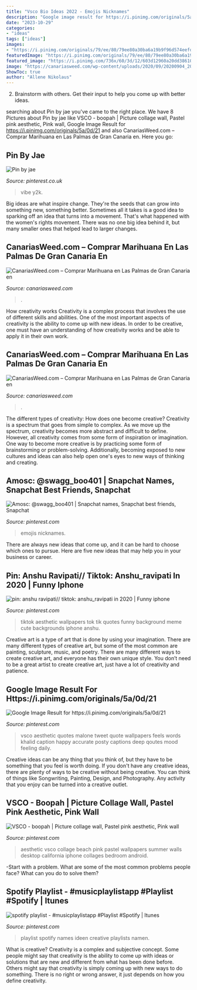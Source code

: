 ```yaml
---
title: "Vsco Bio Ideas 2022 - Emojis Nicknames"
description: "Google image result for https://i.pinimg.com/originals/5a/0d/21"
date: "2023-10-29"
categories:
- "ideas"
tags: ["ideas"]
images:
- "https://i.pinimg.com/originals/79/ee/80/79ee80a30ba6a19b9f96d574eefdb59f.jpg"
featuredImage: "https://i.pinimg.com/originals/79/ee/80/79ee80a30ba6a19b9f96d574eefdb59f.jpg"
featured_image: "https://i.pinimg.com/736x/60/3d/12/603d12960a20dd386109a97bc641c8e7.jpg"
image: "https://canariasweed.com/wp-content/uploads/2020/09/20200904_203329-1-scaled.jpg"
ShowToc: true
author: "Allene Nikolaus"
---
```



2. Brainstorm with others. Get their input to help you come up with better ideas.

	

		
searching about Pin by jae you've came to the right place. We have 8 Pictures about Pin by jae like VSCO - boopah | Picture collage wall, Pastel pink aesthetic, Pink wall, Google Image Result for https://i.pinimg.com/originals/5a/0d/21 and also CanariasWeed.com – Comprar Marihuana en Las Palmas de Gran Canaria en. Here you go:
		
    
## Pin By Jae

<img loading=lazy src="https://i.pinimg.com/736x/d6/d8/58/d6d858faf4372515d885e8727eeede64.jpg" onerror="this.onerror=null;this.src='https://tse3.mm.bing.net/th?id=OIP.RSVaZ_hthM_hHSAfmwqjjwHaHX&amp;pid=15.1';" alt="Pin by jae">

_Source: pinterest.co.uk_

>vibe y2k. 

	

Big ideas are what inspire change. They're the seeds that can grow into something new, something better. Sometimes all it takes is a good idea to sparking off an idea that turns into a movement. That's what happened with the women's rights movement. There was no one big idea behind it, but many smaller ones that helped lead to larger changes.

    
## CanariasWeed.com – Comprar Marihuana En Las Palmas De Gran Canaria En

<img loading=lazy src="https://canariasweed.com/wp-content/uploads/2020/09/20200904_203329-1-scaled.jpg" onerror="this.onerror=null;this.src='https://tse4.mm.bing.net/th?id=OIP.QE4G7_SbyoN--AXMuI4XzwHaJ5&amp;pid=15.1';" alt="CanariasWeed.com – Comprar Marihuana en Las Palmas de Gran Canaria en">

_Source: canariasweed.com_

>. 

	

How creativity works
Creativity is a complex process that involves the use of different skills and abilities. One of the most important aspects of creativity is the ability to come up with new ideas. In order to be creative, one must have an understanding of how creativity works and be able to apply it in their own work.

    
## CanariasWeed.com – Comprar Marihuana En Las Palmas De Gran Canaria En

<img loading=lazy src="https://canariasweed.com/wp-content/uploads/2020/10/IMG-20201001-WA0165-1024x576.jpg" onerror="this.onerror=null;this.src='https://tse4.mm.bing.net/th?id=OIP.VsHNLvxPwtsDjqhrJvZHPQHaEK&amp;pid=15.1';" alt="CanariasWeed.com – Comprar Marihuana en Las Palmas de Gran Canaria en">

_Source: canariasweed.com_

>. 

	

The different types of creativity: How does one become creative?
Creativity is a spectrum that goes from simple to complex. As we move up the spectrum, creativity becomes more abstract and difficult to define. However, all creativity comes from some form of inspiration or imagination. One way to become more creative is by practicing some form of brainstorming or problem-solving. Additionally, becoming exposed to new cultures and ideas can also help open one's eyes to new ways of thinking and creating.

    
## Amosc: @swagg_boo401 | Snapchat Names, Snapchat Best Friends, Snapchat

<img loading=lazy src="https://i.pinimg.com/736x/60/3d/12/603d12960a20dd386109a97bc641c8e7.jpg" onerror="this.onerror=null;this.src='https://tse4.mm.bing.net/th?id=OIP.uo8QeSCfPCO7ieGNceYQywHaQB&amp;pid=15.1';" alt="Amosc: @swagg_boo401 | Snapchat names, Snapchat best friends, Snapchat">

_Source: pinterest.com_

>emojis nicknames. 

	

There are always new ideas that come up, and it can be hard to choose which ones to pursue. Here are five new ideas that may help you in your business or career.

    
## Pin: Anshu Ravipati// Tiktok: Anshu_ravipati In 2020 | Funny Iphone

<img loading=lazy src="https://i.pinimg.com/736x/4a/49/b0/4a49b0dce3f06fcf687a78e59537797b.jpg" onerror="this.onerror=null;this.src='https://tse2.mm.bing.net/th?id=OIP.loyRmE4wtor7N2IE5BPXDgHaNL&amp;pid=15.1';" alt="pin: anshu ravipati// tiktok: anshu_ravipati in 2020 | Funny iphone">

_Source: pinterest.com_

>tiktok aesthetic wallpapers tok tik quotes funny background meme cute backgrounds iphone anshu. 

	

Creative art is a type of art that is done by using your imagination. There are many different types of creative art, but some of the most common are painting, sculpture, music, and poetry. There are many different ways to create creative art, and everyone has their own unique style. You don’t need to be a great artist to create creative art, just have a lot of creativity and patience.

    
## Google Image Result For Https://i.pinimg.com/originals/5a/0d/21

<img loading=lazy src="https://i.pinimg.com/736x/a8/aa/98/a8aa98de5f116b5fafbb2ac928e404ea.jpg" onerror="this.onerror=null;this.src='https://tse3.mm.bing.net/th?id=OIP.8VtrxptHUJOhGSw9MfYQfgHaKh&amp;pid=15.1';" alt="Google Image Result for https://i.pinimg.com/originals/5a/0d/21">

_Source: pinterest.com_

>vsco aesthetic quotes malone tweet quote wallpapers feels words khalid caption happy accurate posty captions deep qoutes mood feeling daily. 

	

Creative ideas can be any thing that you think of, but they have to be something that you feel is worth doing. If you don't have any creative ideas, there are plenty of ways to be creative without being creative. You can think of things like Songwriting, Painting, Design, and Photography. Any activity that you enjoy can be turned into a creative outlet.

    
## VSCO - Boopah | Picture Collage Wall, Pastel Pink Aesthetic, Pink Wall

<img loading=lazy src="https://i.pinimg.com/originals/79/ee/80/79ee80a30ba6a19b9f96d574eefdb59f.jpg" onerror="this.onerror=null;this.src='https://tse4.mm.bing.net/th?id=OIP.4a0vySRLFGwbyP7k_XjWTQHaNK&amp;pid=15.1';" alt="VSCO - boopah | Picture collage wall, Pastel pink aesthetic, Pink wall">

_Source: pinterest.com_

>aesthetic vsco collage beach pink pastel wallpapers summer walls desktop california iphone collages bedroom android. 

	

-Start with a problem. What are some of the most common problems people face? What can you do to solve them? 

    
## Spotify Playlist - #musicplaylistapp #Playlist #Spotify | Itunes

<img loading=lazy src="https://i.pinimg.com/originals/a3/02/4e/a3024e69f6406b7a4bb7eee6b5fdb373.jpg" onerror="this.onerror=null;this.src='https://tse2.mm.bing.net/th?id=OIP.Ubwh3_XJWUK0QZpEDxEv4AHaNL&amp;pid=15.1';" alt="spotify playlist - #musicplaylistapp #Playlist #Spotify | Itunes">

_Source: pinterest.com_

>playlist spotify names ideen creative playlists namen. 

	

What is creative?
Creativity is a complex and subjective concept. Some people might say that creativity is the ability to come up with ideas or solutions that are new and different from what has been done before. Others might say that creativity is simply coming up with new ways to do something. There is no right or wrong answer, it just depends on how you define creativity.

